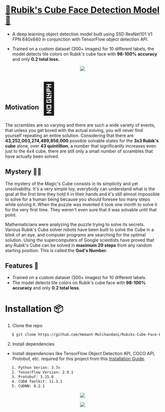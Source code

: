 # [🧮Rubik's Cube Face Detection Model🚦](https://github.com/Hemant-Mulchandani/Rubiks-Cube-Face-Detection-Model)

* A deep learning object detection model built using SSD ResNet101 V1 FPN 640x640 in conjunction with TensorFlow object detection API. 

* Trained on a custom dataset (300+ images) for 10 different labels, the model detects tile colors on Rubik's cube face with **98-100% accuracy** and only **0.2 total loss.**

<p align="center">
  <img src="https://user-images.githubusercontent.com/89768465/194771951-de426a39-4a8e-46e9-a167-9c3bd672f39b.gif">
</p>

<h2>Motivation<span style='font-size:100px;'>&#127775;</span></h2>	

The scrambles are so varying and there are such a wide variety of events, that unless you get bored with the actual solving, you will never find yourself repeating an entire solution. Considering that there are **43,252,003,274,489,856,000** possible solvable states for the **3x3 Rubik's cube** alone, over **43 quintillion**, a number that significantly increases even just to the 4x4 cube, there are still only a small number of scrambles that have actually been solved.

## Mystery 🕵🏻

The mystery of the Magic's Cube consists in its simplicity and yet unsolvability. It's a very simple toy, everybody can understand what is the goal at the first time they hold it in their hands and it's still almost impossible to solve for a human being because you should foresee too many steps while solving it. When the puzzle was invented it took one month to solve it for the very first time. They weren't even sure that it was solvable until that point.

Mathematicians were analyzing the puzzle trying to solve its secrets. Various Rubik's Cube solver robots have been built to solve the Cube in a blink of an eye, and computer programs are searching for the optimal solution. Using the supercomputers of Google scientists have proved that any Rubik's Cube can be solved in **maximum 20 steps** from any random starting position. This is called the **God's Number.**

## Features :gem:
* Trained on a custom dataset (300+ images) for 10 different labels.
* The model detects tile colors on Rubik's cube face with **98-100% accuracy** and only **0.2 total loss.**

# Installation :package:

1. Clone the repo

```bash
   $ git clone https://github.com/Hemant-Mulchandani/Rubiks-Cube-Face-Detection-Model.git
```

2. Install dependencies

* Install dependencies like TensorFlow Object Detection API, COCO API, Protobuf, etc. required for this project from this [Installation Guide](https://tensorflow-object-detection-api-tutorial.readthedocs.io/en/latest/install.html).
```bash
   1. Python Verion: 3.7x
   2. TensorFlow Version: 2.9.1
   3. Protobuf: 3.15.8
   4. CUDA Toolkit: 11.3.1
   5. CUDNN: 8.2.1
```

 
  
  
<p align="center">
<img src="https://user-images.githubusercontent.com/89768465/194772094-c56c292f-c245-47c1-8d46-9b4c9305afb0.gif">
</p>
<p align="center">
<img src="https://user-images.githubusercontent.com/89768465/194772007-948fac47-29b7-45e9-906f-61e4201c2f99.gif">
</p>
